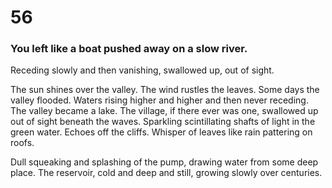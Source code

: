# 56

### You left like a boat pushed away on a slow river.

Receding slowly and then vanishing, swallowed up, out of sight.

The sun shines over the valley. The wind rustles the leaves. Some days the valley flooded. Waters rising higher and higher and then never receding. The valley became a lake. The village, if there ever was one, swallowed up out of sight beneath the waves. Sparkling scintillating shafts of light in the green water. Echoes off the cliffs. Whisper of leaves like rain pattering on roofs.

Dull squeaking and splashing of the pump, drawing water from some deep place. The reservoir, cold and deep and still, growing slowly over centuries. 